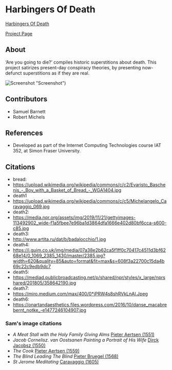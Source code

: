 # Harbingers Of Death

[Harbingers Of Death](http://harbingersofdeath.rmichels.com/)

[Project Page](https://rmichels.com/harbingersOfDeath)

## About

‘Are you going to die?’ compiles historic superstitions about death. This project satirizes present-day conspiracy theories, by presenting now-defunct superstitions as if they are real.

![Screenshot](https://rmichels.com/assets/img/harbingersofdeath/screen-member-home.jpg) "Screenshot")

## Contributors
* Samuel Barnett
* Robert Michels

## References
* Developed as part of the Internet Computing Technologies course IAT 352, at Simon Fraser University.

## Citations
- bread:
- https://upload.wikimedia.org/wikipedia/commons/c/c2/Evaristo_Baschenis_-_Boy_with_a_Basket_of_Bread_-_WGA1404.jpg
- death1
- https://upload.wikimedia.org/wikipedia/commons/c/c5/Michelangelo_Caravaggio_069.jpg
- death2:
- https://media.npr.org/assets/img/2019/11/21/gettyimages-113492902_wide-f1a5fbee7e96ba1d3864dfa1666e402d80bf6cca-s600-c85.jpg
- death3:
- http://www.artita.ru/dat/b/badalocchio/1.jpg
- death4:
- https://i.guim.co.uk/img/media/07a38e2b62ca5f1ff0c70417c4511d3bf6268e14/0_1069_2385_1430/master/2385.jpg?width=620&quality=85&auto=format&fit=max&s=608f3a22700c15da4b69c22c9edb9dc7
- death5:
- https://mediad.publicbroadcasting.net/p/shared/npr/styles/x_large/nprshared/201805/358642190.jpg
- death7:
- https://miro.medium.com/max/400/0*jPRW4s8shRVkLnAl.Jpeg 
- death6:
- https://onartandaesthetics.files.wordpress.com/2016/10/danse_macabrebernt_notke_-e1477246104907.jpg

### Sam's image citations

- _A Meat Stall with the Holy Family Giving Alms_
[Pieter Aertsen (1551)](https://artsandculture.google.com/asset/fgF8j5tB3UFgAg)
- _Jacob Cornelisz. van Oostsanen Painting a Portrait of His Wife_
[Dirck Jacobsz (1550)](https://artsandculture.google.com/asset/jgE2Yeq0DL_FyA)
- _The Cook_
[Pieter Aertsen (1559)](https://artsandculture.google.com/asset/RgHLWesYw_GlOQ)
- _The Blind Leading The Blind_
[Pieter Bruegel (1568)](https://en.wikipedia.org/wiki/Pieter_Bruegel_the_Elder#/media/File:%D0%9F%D1%80%D0%B8%D1%82%D1%87%D0%B0_%D0%BE_%D1%81%D0%BB%D0%B5%D0%BF%D1%8B%D1%85.jpeg)
- _St Jerome Meditating_ 
[Caravaggio (1605)](https://artsandculture.google.com/asset/st-jerome-meditating-michelangelo-merisi-da-caravaggio/jwFgPh4OaRn1VQ)
